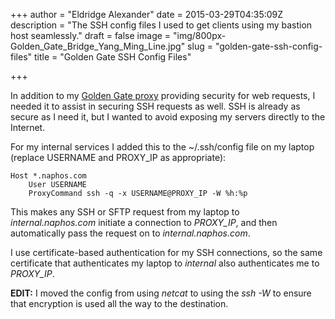 +++
author = "Eldridge Alexander"
date = 2015-03-29T04:35:09Z
description = "The SSH config files I used to get clients using my bastion host seamlessly."
draft = false
image = "img/800px-Golden_Gate_Bridge_Yang_Ming_Line.jpg"
slug = "golden-gate-ssh-config-files"
title = "Golden Gate SSH Config Files"

+++

In addition to my [Golden Gate proxy](https://blog.eldridgealexander.com/2014/12/23/goldengate/) providing security for web requests, I needed it to assist in securing SSH requests as well. SSH is already as secure as I need it, but I wanted to avoid exposing my servers directly to the Internet. 

For my internal services I added this to the ~/.ssh/config file on my laptop (replace USERNAME and PROXY_IP as appropriate):

    Host *.naphos.com
        User USERNAME
        ProxyCommand ssh -q -x USERNAME@PROXY_IP -W %h:%p
        
 This makes any SSH or SFTP request from my laptop to *internal.naphos.com* initiate a connection to *PROXY_IP*, and then automatically pass the request on to *internal.naphos.com*.
 
I use certificate-based authentication for my SSH connections, so the same certificate that authenticates my laptop to *internal* also authenticates me to *PROXY_IP*.

**EDIT:** I moved the config from using *netcat* to using the *ssh -W* to ensure that encryption is used all the way to the destination.